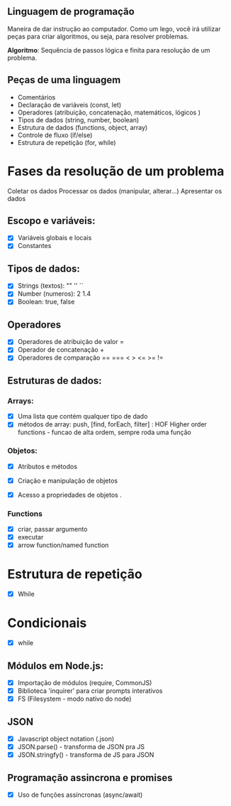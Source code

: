 ## Linguagem de programação
Maneira de dar instrução ao computador.
Como um lego, você irá utilizar peças para criar algoritmos, ou seja, para resolver problemas.

**Algoritmo**: Sequência de passos lógica e finita para resolução de um problema.

## Peças de uma linguagem
- Comentários
- Declaração de variáveis (const, let)
- Operadores (atribuição, concatenação, matemáticos, lógicos )
- Tipos de dados (string, number, boolean)
- Estrutura de dados (functions, object, array)
- Controle de fluxo (if/else)
- Estrutura de repetição (for, while)

# Fases da resolução de um problema
Coletar os dados
Processar os dados (manipular, alterar...)
Apresentar os dados

## Escopo e variáveis:
- [x] Variáveis globais e locais
- [x] Constantes

## Tipos de dados:

- [x] Strings (textos): "" '' ``
- [x] Number (numeros): 2 1.4
- [x] Boolean: true, false

## Operadores

- [x] Operadores de atribuição de valor =
- [x] Operador de concatenação +
- [x] Operadores de comparação == === < > <= >= !=

## Estruturas de dados:

### Arrays:

- [x] Uma lista que contém qualquer tipo de dado
- [x] métodos de array: push, [find, forEach, filter] : HOF Higher order functions - funcao de alta ordem, sempre roda uma função

### Objetos:

- [x] Atributos e métodos
- [x] Criação e manipulação de objetos
- [x] Acesso a propriedades de objetos .


### Functions

- [x] criar, passar argumento
- [x] executar
- [x] arrow function/named function

# Estrutura de repetição
- [x] While

# Condicionais
- [x] while

## Módulos em Node.js:
- [x] Importação de módulos (require, CommonJS)
- [x] Biblioteca 'inquirer' para criar prompts interativos
- [x] FS (Filesystem - modo nativo do node)

## JSON
- [x] Javascript object notation (.json)
- [x] JSON.parse() - transforma de JSON pra JS
- [x] JSON.stringfy() - transforma de JS para JSON

## Programação assincrona e promises
- [x] Uso de funções assíncronas (async/await)